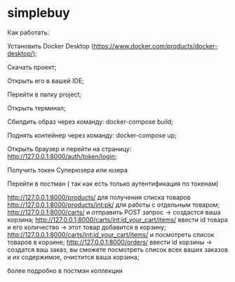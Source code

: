 # simplebuy
Как работать:

Установить Docker Desktop (https://www.docker.com/products/docker-desktop/);  

Скачать проект; 

Открыть его в вашей IDE; 

Перейти в папку project; 

Открыть терминал; 

Сбилдить образ через команду: docker-compose build; 

Поднять контейнер через команду: docker-compose up; 

Открыть браузер и перейти на страницу: http://127.0.0.1:8000/auth/token/login; 

Получить токен  Суперюзера или юзера

Перейти в постман ( так как есть только аутентификация по токенам)

 http://127.0.0.1:8000/products/ для получения списка товаров
 http://127.0.0.1:8000/products/int:pk/ для работы с отдельным товаром;
 http://127.0.0.1:8000/carts/ и отправить POST запрос -> создастся ваша корзина;
 http://127.0.0.1:8000/carts/int:id_your_cart/items/ ввести id товара и его количество -> этот товар добавится в корзину;
 http://127.0.0.1:8000/carts/int:id_your_cart/items/ и посмотреть список товаров в корзине;
 http://127.0.0.1:8000/orders/ ввести id корзины -> создатся ваш заказ, вы сможете посмотреть список всех ваших заказов и их содержимое, очистится ваша корзина;

более подробно в постмэн коллекции

